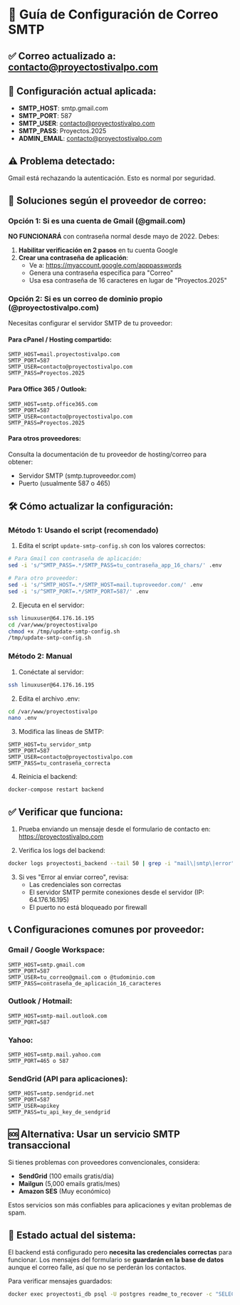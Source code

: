 # 📧 Guía de Configuración de Correo SMTP

## ✅ Correo actualizado a: contacto@proyectostivalpo.com

## 🔧 Configuración actual aplicada:
- **SMTP_HOST**: smtp.gmail.com
- **SMTP_PORT**: 587
- **SMTP_USER**: contacto@proyectostivalpo.com
- **SMTP_PASS**: Proyectos.2025
- **ADMIN_EMAIL**: contacto@proyectostivalpo.com

## ⚠️ Problema detectado:
Gmail está rechazando la autenticación. Esto es normal por seguridad.

## 🔐 Soluciones según el proveedor de correo:

### Opción 1: Si es una cuenta de Gmail (@gmail.com)

**NO FUNCIONARÁ** con contraseña normal desde mayo de 2022. Debes:

1. **Habilitar verificación en 2 pasos** en tu cuenta Google
2. **Crear una contraseña de aplicación**:
   - Ve a: https://myaccount.google.com/apppasswords
   - Genera una contraseña específica para "Correo"
   - Usa esa contraseña de 16 caracteres en lugar de "Proyectos.2025"

### Opción 2: Si es un correo de dominio propio (@proyectostivalpo.com)

Necesitas configurar el servidor SMTP de tu proveedor:

#### Para cPanel / Hosting compartido:
```
SMTP_HOST=mail.proyectostivalpo.com
SMTP_PORT=587
SMTP_USER=contacto@proyectostivalpo.com
SMTP_PASS=Proyectos.2025
```

#### Para Office 365 / Outlook:
```
SMTP_HOST=smtp.office365.com
SMTP_PORT=587
SMTP_USER=contacto@proyectostivalpo.com
SMTP_PASS=Proyectos.2025
```

#### Para otros proveedores:
Consulta la documentación de tu proveedor de hosting/correo para obtener:
- Servidor SMTP (smtp.tuproveedor.com)
- Puerto (usualmente 587 o 465)

## 🛠️ Cómo actualizar la configuración:

### Método 1: Usando el script (recomendado)

1. Edita el script `update-smtp-config.sh` con los valores correctos:
```bash
# Para Gmail con contraseña de aplicación:
sed -i 's/^SMTP_PASS=.*/SMTP_PASS=tu_contraseña_app_16_chars/' .env

# Para otro proveedor:
sed -i 's/^SMTP_HOST=.*/SMTP_HOST=mail.tuproveedor.com/' .env
sed -i 's/^SMTP_PORT=.*/SMTP_PORT=587/' .env
```

2. Ejecuta en el servidor:
```bash
ssh linuxuser@64.176.16.195
cd /var/www/proyectostivalpo
chmod +x /tmp/update-smtp-config.sh
/tmp/update-smtp-config.sh
```

### Método 2: Manual

1. Conéctate al servidor:
```bash
ssh linuxuser@64.176.16.195
```

2. Edita el archivo .env:
```bash
cd /var/www/proyectostivalpo
nano .env
```

3. Modifica las líneas de SMTP:
```
SMTP_HOST=tu_servidor_smtp
SMTP_PORT=587
SMTP_USER=contacto@proyectostivalpo.com
SMTP_PASS=tu_contraseña_correcta
```

4. Reinicia el backend:
```bash
docker-compose restart backend
```

## ✅ Verificar que funciona:

1. Prueba enviando un mensaje desde el formulario de contacto en:
   https://proyectostivalpo.com

2. Verifica los logs del backend:
```bash
docker logs proyectosti_backend --tail 50 | grep -i "mail\|smtp\|error"
```

3. Si ves "Error al enviar correo", revisa:
   - Las credenciales son correctas
   - El servidor SMTP permite conexiones desde el servidor (IP: 64.176.16.195)
   - El puerto no está bloqueado por firewall

## 📞 Configuraciones comunes por proveedor:

### Gmail / Google Workspace:
```
SMTP_HOST=smtp.gmail.com
SMTP_PORT=587
SMTP_USER=tu_correo@gmail.com o @tudominio.com
SMTP_PASS=contraseña_de_aplicación_16_caracteres
```

### Outlook / Hotmail:
```
SMTP_HOST=smtp-mail.outlook.com
SMTP_PORT=587
```

### Yahoo:
```
SMTP_HOST=smtp.mail.yahoo.com
SMTP_PORT=465 o 587
```

### SendGrid (API para aplicaciones):
```
SMTP_HOST=smtp.sendgrid.net
SMTP_PORT=587
SMTP_USER=apikey
SMTP_PASS=tu_api_key_de_sendgrid
```

## 🆘 Alternativa: Usar un servicio SMTP transaccional

Si tienes problemas con proveedores convencionales, considera:
- **SendGrid** (100 emails gratis/día)
- **Mailgun** (5,000 emails gratis/mes)
- **Amazon SES** (Muy económico)

Estos servicios son más confiables para aplicaciones y evitan problemas de spam.

## 📝 Estado actual del sistema:

El backend está configurado pero **necesita las credenciales correctas** para funcionar.
Los mensajes del formulario se **guardarán en la base de datos** aunque el correo falle,
así que no se perderán los contactos.

Para verificar mensajes guardados:
```bash
docker exec proyectosti_db psql -U postgres readme_to_recover -c "SELECT * FROM contact_messages ORDER BY created_at DESC LIMIT 5;"
```
